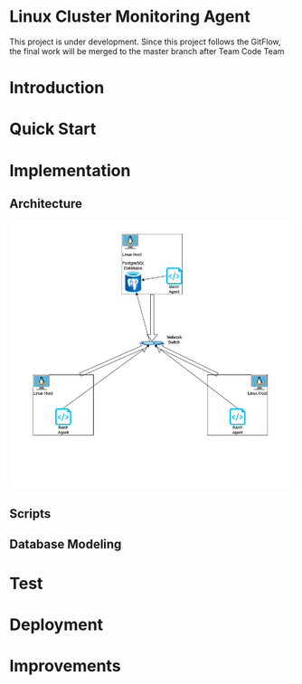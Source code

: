 # Linux Cluster Monitoring Agent
This project is under development. Since this project follows the GitFlow, the final work will be merged to the master branch after Team Code Team

# Introduction


# Quick Start


# Implementation

## Architecture
![ArchitectureDiagram](./assets/ArchitectureDiagram.png)
## Scripts

## Database Modeling


# Test


# Deployment


# Improvements
